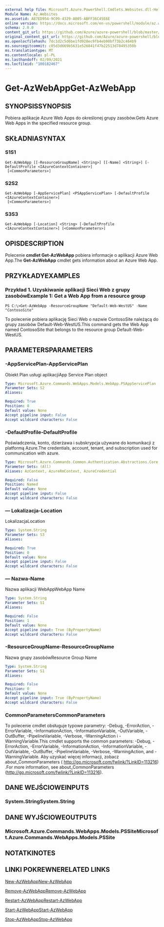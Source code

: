 ```yaml
---
external help file: Microsoft.Azure.PowerShell.Cmdlets.Websites.dll-Help.xml
Module Name: Az.Websites
ms.assetid: A87ED954-9C09-4329-A005-ABFF36C45E6E
online version: https://docs.microsoft.com/en-us/powershell/module/az.websites/get-azwebapp
schema: 2.0.0
content_git_url: https://github.com/Azure/azure-powershell/blob/master/src/Websites/Websites/help/Get-AzWebApp.md
original_content_git_url: https://github.com/Azure/azure-powershell/blob/master/src/Websites/Websites/help/Get-AzWebApp.md
ms.openlocfilehash: 7dc1d2c5d6be1fd920ec9fb4eb90bf73b2c464b9
ms.sourcegitcommit: c05d3d669b5631e526841f47b22513d78495350b
ms.translationtype: MT
ms.contentlocale: pl-PL
ms.lasthandoff: 02/09/2021
ms.locfileid: "100182467"
---
```

# <span data-ttu-id="a74e3-101">Get-AzWebApp</span><span class="sxs-lookup"><span data-stu-id="a74e3-101">Get-AzWebApp</span></span>

## <span data-ttu-id="a74e3-102">SYNOPSIS</span><span class="sxs-lookup"><span data-stu-id="a74e3-102">SYNOPSIS</span></span>
<span data-ttu-id="a74e3-103">Pobiera aplikacje Azure Web Apps do określonej grupy zasobów.</span><span class="sxs-lookup"><span data-stu-id="a74e3-103">Gets Azure Web Apps in the specified resource group.</span></span>

## <span data-ttu-id="a74e3-104">SKŁADNIA</span><span class="sxs-lookup"><span data-stu-id="a74e3-104">SYNTAX</span></span>

### <span data-ttu-id="a74e3-105">S1</span><span class="sxs-lookup"><span data-stu-id="a74e3-105">S1</span></span>
```
Get-AzWebApp [[-ResourceGroupName] <String>] [[-Name] <String>] [-DefaultProfile <IAzureContextContainer>]
 [<CommonParameters>]
```

### <span data-ttu-id="a74e3-106">S2</span><span class="sxs-lookup"><span data-stu-id="a74e3-106">S2</span></span>
```
Get-AzWebApp [-AppServicePlan] <PSAppServicePlan> [-DefaultProfile <IAzureContextContainer>]
 [<CommonParameters>]
```

### <span data-ttu-id="a74e3-107">S3</span><span class="sxs-lookup"><span data-stu-id="a74e3-107">S3</span></span>
```
Get-AzWebApp [-Location] <String> [-DefaultProfile <IAzureContextContainer>] [<CommonParameters>]
```

## <span data-ttu-id="a74e3-108">OPIS</span><span class="sxs-lookup"><span data-stu-id="a74e3-108">DESCRIPTION</span></span>
<span data-ttu-id="a74e3-109">Polecenie **cmdlet Get-AzWebApp** pobiera informacje o aplikacji Azure Web App.</span><span class="sxs-lookup"><span data-stu-id="a74e3-109">The **Get-AzWebApp** cmdlet gets information about an Azure Web App.</span></span>

## <span data-ttu-id="a74e3-110">PRZYKŁADY</span><span class="sxs-lookup"><span data-stu-id="a74e3-110">EXAMPLES</span></span>

### <span data-ttu-id="a74e3-111">Przykład 1. Uzyskiwanie aplikacji Sieci Web z grupy zasobów</span><span class="sxs-lookup"><span data-stu-id="a74e3-111">Example 1: Get a Web App from a resource group</span></span>
```
PS C:\>Get-AzWebApp -ResourceGroupName "Default-Web-WestUS" -Name "ContosoSite"
```

<span data-ttu-id="a74e3-112">To polecenie pobiera aplikację Sieci Web o nazwie ContosoSite należącą do grupy zasobów Default-Web-WestUS.</span><span class="sxs-lookup"><span data-stu-id="a74e3-112">This command gets the Web App named ContosoSite that belongs to the resource group Default-Web-WestUS.</span></span>

## <span data-ttu-id="a74e3-113">PARAMETERS</span><span class="sxs-lookup"><span data-stu-id="a74e3-113">PARAMETERS</span></span>

### <span data-ttu-id="a74e3-114">-AppServicePlan</span><span class="sxs-lookup"><span data-stu-id="a74e3-114">-AppServicePlan</span></span>
<span data-ttu-id="a74e3-115">Obiekt Plan usługi aplikacji</span><span class="sxs-lookup"><span data-stu-id="a74e3-115">App Service Plan object</span></span>

```yaml
Type: Microsoft.Azure.Commands.WebApps.Models.WebApp.PSAppServicePlan
Parameter Sets: S2
Aliases:

Required: True
Position: 0
Default value: None
Accept pipeline input: False
Accept wildcard characters: False
```

### <span data-ttu-id="a74e3-116">-DefaultProfile</span><span class="sxs-lookup"><span data-stu-id="a74e3-116">-DefaultProfile</span></span>
<span data-ttu-id="a74e3-117">Poświadczenia, konto, dzierżawa i subskrypcja używane do komunikacji z platformą Azure.</span><span class="sxs-lookup"><span data-stu-id="a74e3-117">The credentials, account, tenant, and subscription used for communication with azure.</span></span>

```yaml
Type: Microsoft.Azure.Commands.Common.Authentication.Abstractions.Core.IAzureContextContainer
Parameter Sets: (All)
Aliases: AzContext, AzureRmContext, AzureCredential

Required: False
Position: Named
Default value: None
Accept pipeline input: False
Accept wildcard characters: False
```

### <span data-ttu-id="a74e3-118">— Lokalizacja</span><span class="sxs-lookup"><span data-stu-id="a74e3-118">-Location</span></span>
<span data-ttu-id="a74e3-119">Lokalizacja</span><span class="sxs-lookup"><span data-stu-id="a74e3-119">Location</span></span>

```yaml
Type: System.String
Parameter Sets: S3
Aliases:

Required: True
Position: 0
Default value: None
Accept pipeline input: False
Accept wildcard characters: False
```

### <span data-ttu-id="a74e3-120">— Nazwa</span><span class="sxs-lookup"><span data-stu-id="a74e3-120">-Name</span></span>
<span data-ttu-id="a74e3-121">Nazwa aplikacji WebApp</span><span class="sxs-lookup"><span data-stu-id="a74e3-121">WebApp Name</span></span>

```yaml
Type: System.String
Parameter Sets: S1
Aliases:

Required: False
Position: 1
Default value: None
Accept pipeline input: True (ByPropertyName)
Accept wildcard characters: False
```

### <span data-ttu-id="a74e3-122">-ResourceGroupName</span><span class="sxs-lookup"><span data-stu-id="a74e3-122">-ResourceGroupName</span></span>
<span data-ttu-id="a74e3-123">Nazwa grupy zasobów</span><span class="sxs-lookup"><span data-stu-id="a74e3-123">Resource Group Name</span></span>

```yaml
Type: System.String
Parameter Sets: S1
Aliases:

Required: False
Position: 0
Default value: None
Accept pipeline input: True (ByPropertyName)
Accept wildcard characters: False
```

### <span data-ttu-id="a74e3-124">CommonParameters</span><span class="sxs-lookup"><span data-stu-id="a74e3-124">CommonParameters</span></span>
<span data-ttu-id="a74e3-125">To polecenie cmdlet obsługuje typowe parametry: -Debug, -ErrorAction, -ErrorVariable, -InformationAction, -InformationVariable, -OutVariable, -OutBuffer, -PipelineVariable, -Verbose, -WarningAction i -WarningVariable.</span><span class="sxs-lookup"><span data-stu-id="a74e3-125">This cmdlet supports the common parameters: -Debug, -ErrorAction, -ErrorVariable, -InformationAction, -InformationVariable, -OutVariable, -OutBuffer, -PipelineVariable, -Verbose, -WarningAction, and -WarningVariable.</span></span> <span data-ttu-id="a74e3-126">Aby uzyskać więcej informacji, zobacz about_CommonParameters ( http://go.microsoft.com/fwlink/?LinkID=113216) .</span><span class="sxs-lookup"><span data-stu-id="a74e3-126">For more information, see about_CommonParameters (http://go.microsoft.com/fwlink/?LinkID=113216).</span></span>

## <span data-ttu-id="a74e3-127">DANE WEJŚCIOWE</span><span class="sxs-lookup"><span data-stu-id="a74e3-127">INPUTS</span></span>

### <span data-ttu-id="a74e3-128">System.String</span><span class="sxs-lookup"><span data-stu-id="a74e3-128">System.String</span></span>

## <span data-ttu-id="a74e3-129">DANE WYJŚCIOWE</span><span class="sxs-lookup"><span data-stu-id="a74e3-129">OUTPUTS</span></span>

### <span data-ttu-id="a74e3-130">Microsoft.Azure.Commands.WebApps.Models.PSSite</span><span class="sxs-lookup"><span data-stu-id="a74e3-130">Microsoft.Azure.Commands.WebApps.Models.PSSite</span></span>

## <span data-ttu-id="a74e3-131">NOTATKI</span><span class="sxs-lookup"><span data-stu-id="a74e3-131">NOTES</span></span>

## <span data-ttu-id="a74e3-132">LINKI POKREWNE</span><span class="sxs-lookup"><span data-stu-id="a74e3-132">RELATED LINKS</span></span>

[<span data-ttu-id="a74e3-133">New-AzWebApp</span><span class="sxs-lookup"><span data-stu-id="a74e3-133">New-AzWebApp</span></span>](./New-AzWebApp.md)

[<span data-ttu-id="a74e3-134">Remove-AzWebApp</span><span class="sxs-lookup"><span data-stu-id="a74e3-134">Remove-AzWebApp</span></span>](./Remove-AzWebApp.md)

[<span data-ttu-id="a74e3-135">Restart-AzWebApp</span><span class="sxs-lookup"><span data-stu-id="a74e3-135">Restart-AzWebApp</span></span>](./Restart-AzWebApp.md)

[<span data-ttu-id="a74e3-136">Start-AzWebApp</span><span class="sxs-lookup"><span data-stu-id="a74e3-136">Start-AzWebApp</span></span>](./Start-AzWebApp.md)

[<span data-ttu-id="a74e3-137">Stop-AzWebApp</span><span class="sxs-lookup"><span data-stu-id="a74e3-137">Stop-AzWebApp</span></span>](./Stop-AzWebApp.md)


